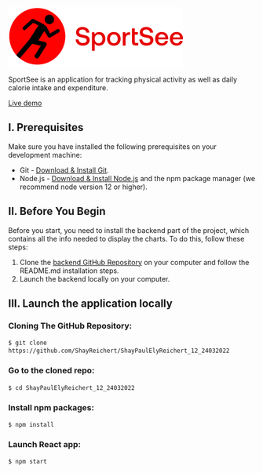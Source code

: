 [![SportSee Logo](https://raw.githubusercontent.com/ShayReichert/ShayPaulElyReichert_12_24032022/572ea7c8419383ad283020af9d8cfd8229f2f379/src/assets/logo.svg)](https://github.com/ShayReichert/ShayPaulElyReichert_12_24032022)

SportSee is an application for tracking physical activity as well as daily calorie intake and expenditure.

[Live demo](#)

## I. Prerequisites
Make sure you have installed the following prerequisites on your development machine:
* Git - [Download & Install Git](https://git-scm.com/downloads).
* Node.js - [Download & Install Node.js](https://nodejs.org/en/download/) and the npm package manager (we recommend node version 12 or higher).


## II. Before You Begin
Before you start, you need to install the backend part of the project, which contains all the info needed to display the charts. 
To do this, follow these steps:

1. Clone the [backend GitHub Repository](https://github.com/OpenClassrooms-Student-Center/P9-front-end-dashboard) on your computer and follow the README.md installation steps.
2. Launch the backend locally on your computer.


## III. Launch the application locally
### Cloning The GitHub Repository:

```
$ git clone https://github.com/ShayReichert/ShayPaulElyReichert_12_24032022
```

### Go to the cloned repo:
```
$ cd ShayPaulElyReichert_12_24032022
```

### Install npm packages:
```
$ npm install
```

### Launch React app:
```
$ npm start
```
